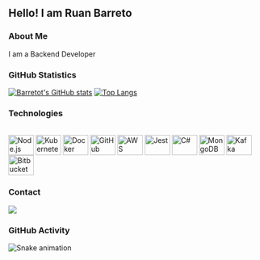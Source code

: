 ## Hello! I am Ruan Barreto

### About Me

I am a Backend Developer

### GitHub Statistics

[![Barretot's GitHub stats](https://github-readme-stats.vercel.app/api?username=barretot&show_icons=true&theme=radical)](https://github.com/barretot)
[![Top Langs](https://github-readme-stats.vercel.app/api/top-langs/?username=barretot&layout=compact&langs_count=7&theme=radical)](https://github.com/barretot)

### Technologies

<div style="display: inline_block"><br>
  <img align="center" alt="Node.js" height="40" width="50" src="https://cdn.jsdelivr.net/gh/devicons/devicon/icons/nodejs/nodejs-original.svg" />
    <img align="center" alt="Kubernetes" height="40" width="50" src="https://cdn.jsdelivr.net/gh/devicons/devicon/icons/kubernetes/kubernetes-plain.svg" />
    <img align="center" alt="Docker" height="40" width="50" src="https://cdn.jsdelivr.net/gh/devicons/devicon/icons/docker/docker-original.svg" />
    <img align="center" alt="GitHub Actions" height="40" width="50" src="https://cdn.jsdelivr.net/gh/devicons/devicon/icons/github/github-original.svg" />
    <img align="center" alt="AWS" height="40" width="50" src="https://cdn.jsdelivr.net/gh/devicons/devicon/icons/amazonwebservices/amazonwebservices-original.svg" />
    <img align="center" alt="Jest" height="40" width="50" src="https://cdn.jsdelivr.net/gh/devicons/devicon/icons/jest/jest-plain.svg" />
    <img align="center" alt="C#" height="40" width="50" src="https://cdn.jsdelivr.net/gh/devicons/devicon/icons/csharp/csharp-original.svg" />
    <img align="center" alt="MongoDB" height="40" width="50" src="https://cdn.jsdelivr.net/gh/devicons/devicon/icons/mongodb/mongodb-original.svg" />
    <img align="center" alt="Kafka" height="40" width="50" src="https://cdn.jsdelivr.net/gh/devicons/devicon/icons/apachekafka/apachekafka-original.svg" />
   <img align="center" alt="Bitbucket" height="40" width="50" src="https://cdn.jsdelivr.net/gh/devicons/devicon/icons/bitbucket/bitbucket-original.svg" />

</div>

### Contact

<div> 
  <a href="https://www.linkedin.com/in/ruan-barreto-6253b1181/" target="_blank">
    <img src="https://img.shields.io/badge/-LinkedIn-%230077B5?style=for-the-badge&logo=linkedin&logoColor=white" target="_blank" />
  </a> 
</div>

### GitHub Activity

![Snake animation](https://github.com/barretot/barretot/blob/output/github-contribution-grid-snake.svg)


